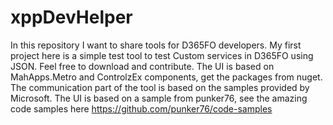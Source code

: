 # xppDevHelper
In this repository I want to share tools for D365FO developers. My first project here is a simple test tool to test Custom services in D365FO using JSON. Feel free to download and contribute. The UI is based on MahApps.Metro and ControlzEx components, get the packages from nuget. The communication part of the tool is based on the samples provided by Microsoft. The UI is based on a sample from punker76, see the amazing code samples here https://github.com/punker76/code-samples
